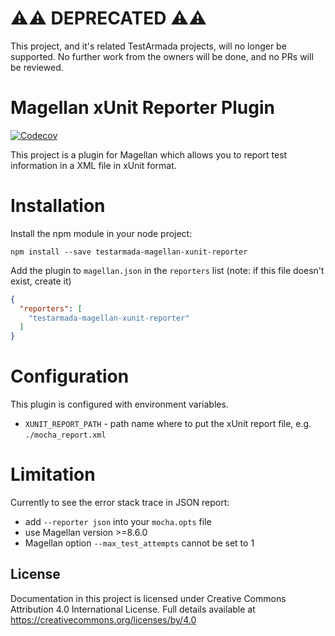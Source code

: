 # :warning::warning: DEPRECATED :warning::warning:

This project, and it's related TestArmada projects, will no longer be supported. No further work from the owners will be done, and no PRs will be reviewed.

# Magellan xUnit Reporter Plugin

[![Codecov](https://img.shields.io/codecov/c/github/TestArmada/magellan-xunit-reporter.svg)]()

This project is a plugin for Magellan which allows you to report test information in a XML file in xUnit format.

# Installation

Install the npm module in your node project:

```shell
npm install --save testarmada-magellan-xunit-reporter
```

Add the plugin to `magellan.json` in the `reporters` list (note: if this file doesn't exist, create it)

```json
{
  "reporters": [
    "testarmada-magellan-xunit-reporter"
  ]
}
```

# Configuration

This plugin is configured with environment variables.

- `XUNIT_REPORT_PATH` - path name where to put the xUnit report file, e.g. `./mocha_report.xml`


# Limitation
Currently to see the error stack trace in JSON report:
* add `--reporter json` into your `mocha.opts` file
* use Magellan version >=8.6.0
* Magellan option `--max_test_attempts` cannot be set to 1

## License
Documentation in this project is licensed under Creative Commons Attribution 4.0 International License. Full details available at https://creativecommons.org/licenses/by/4.0
